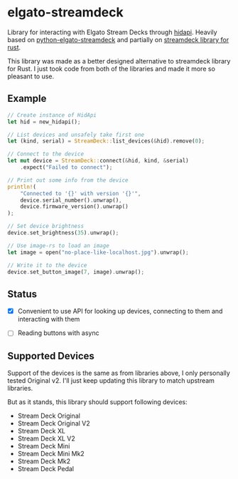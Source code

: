 # elgato-streamdeck
Library for interacting with Elgato Stream Decks through [hidapi](https://crates.io/crates/hidapi). 
Heavily based on [python-elgato-streamdeck](https://github.com/abcminiuser/python-elgato-streamdeck) and partially on
[streamdeck library for rust](https://github.com/ryankurte/rust-streamdeck).

This library was made as a better designed alternative to streamdeck library for Rust.
I just took code from both of the libraries and made it more so pleasant to use.

## Example
```rust
// Create instance of HidApi
let hid = new_hidapi();

// List devices and unsafely take first one
let (kind, serial) = StreamDeck::list_devices(&hid).remove(0);

// Connect to the device
let mut device = StreamDeck::connect(&hid, kind, &serial)
    .expect("Failed to connect");

// Print out some info from the device
println!(
    "Connected to '{}' with version '{}'",
    device.serial_number().unwrap(),
    device.firmware_version().unwrap()
);

// Set device brightness
device.set_brightness(35).unwrap();

// Use image-rs to load an image
let image = open("no-place-like-localhost.jpg").unwrap();

// Write it to the device
device.set_button_image(7, image).unwrap();
```

## Status
- [x] Convenient to use API for looking up devices, connecting to them and interacting with them
- [ ] Reading buttons with async


## Supported Devices
Support of the devices is the same as from libraries above, I only personally tested Original v2. 
I'll just keep updating this library to match upstream libraries.

But as it stands, this library should support following devices:
- Stream Deck Original
- Stream Deck Original V2
- Stream Deck XL
- Stream Deck XL V2
- Stream Deck Mini
- Stream Deck Mini Mk2
- Stream Deck Mk2
- Stream Deck Pedal